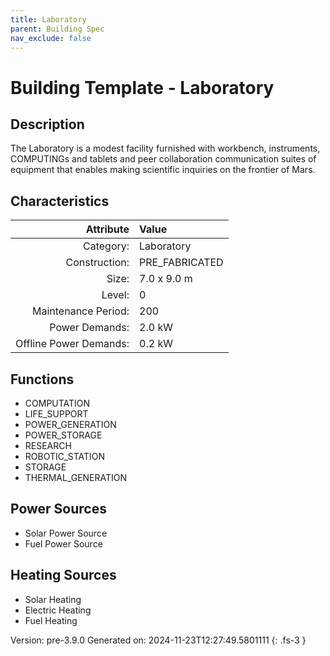 ```yaml
---
title: Laboratory
parent: Building Spec
nav_exclude: false
---
```

# Building Template - Laboratory

## Description
The Laboratory is a modest facility furnished with workbench, instruments, COMPUTINGs and tablets and peer collaboration communication suites of equipment that enables making scientific inquiries on the frontier of Mars.

## Characteristics

| Attribute      | Value |
|--------:|:------|
|Category:|Laboratory|
|Construction:|PRE_FABRICATED|
|Size:|7.0 x 9.0 m|
|Level:|0|
|Maintenance Period:|200|
|Power Demands:|2.0 kW|
|Offline Power Demands:|0.2 kW|


## Functions
      
- COMPUTATION
- LIFE_SUPPORT
- POWER_GENERATION
- POWER_STORAGE
- RESEARCH
- ROBOTIC_STATION
- STORAGE
- THERMAL_GENERATION


## Power Sources
      
- Solar Power Source
- Fuel Power Source

## Heating Sources

- Solar Heating
- Electric Heating
- Fuel Heating

Version: pre-3.9.0 Generated on: 2024-11-23T12:27:49.5801111
{: .fs-3 }